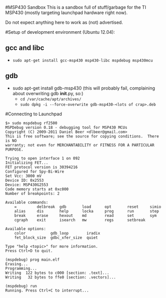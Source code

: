 #MSP430 Sandbox
This is a sandbox full of stuff/garbage for the TI MSP430 (mostly targeting
launchpad hardware right now).

Do not expect anything here to work as (not) advertised.

#Setup of development environment (Ubuntu 12.04):

## gcc and libc
* `sudo apt-get install gcc-msp430 msp430-libc mspdebug msp430mcu`

## gdb
 * sudo apt-get install gdb-msp430 (this will probably fail, complaining about overwriting gdb __init__.py, so:)
   * `cd /var/cache/apt/archives/`
   * `sudo dpkg -i --force-overwrite gdb-msp430-<lots of crap>.deb`

#Connecting to Launchpad

```
$> sudo mspdebug rf2500
MSPDebug version 0.18 - debugging tool for MSP430 MCUs
Copyright (C) 2009-2011 Daniel Beer <dlbeer@gmail.com>
This is free software; see the source for copying conditions.  There is NO
warranty; not even for MERCHANTABILITY or FITNESS FOR A PARTICULAR PURPOSE.

Trying to open interface 1 on 092
Initializing FET...
FET protocol version is 30394216
Configured for Spy-Bi-Wire
Set Vcc: 3000 mV
Device ID: 0x2553
Device: MSP430G2553
Code memory starts at 0xc000
Number of breakpoints: 2

Available commands:
    =         delbreak  gdb       load      opt       reset     simio     
    alias     dis       help      locka     prog      run       step      
    break     erase     hexout    md        read      set       sym       
    cgraph    exit      isearch   mw        regs      setbreak  

Available options:
    color           gdb_loop        iradix          
    fet_block_size  gdbc_xfer_size  quiet           

Type "help <topic>" for more information.
Press Ctrl+D to quit.

(mspdebug) prog main.elf
Erasing...
Programming...
Writing  122 bytes to c000 [section: .text]...
Writing   32 bytes to ffe0 [section: .vectors]...

(mspdebug) run
Running. Press Ctrl+C to interrupt...
```

